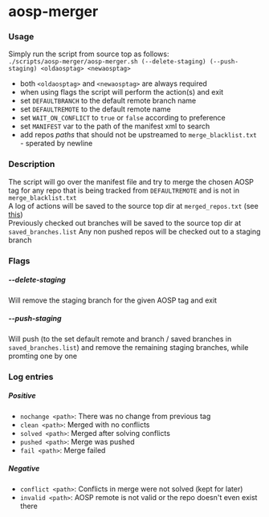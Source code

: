 # aosp-merger

### Usage
Simply run the script from source top as follows:  
`./scripts/aosp-merger/aosp-merger.sh (--delete-staging) (--push-staging) <oldaosptag> <newaosptag>`  

* both `<oldaosptag>` and `<newaosptag>` are always required
* when using flags the script will perform the action(s) and exit
* set `DEFAULTBRANCH` to the default remote branch name
* set `DEFAULTREMOTE` to the default remote name
* set `WAIT_ON_CONFLICT` to `true` or `false` according to preference
* set `MANIFEST` var to the path of the manifest xml to search
* add repos *paths* that should not be upstreamed to `merge_blacklist.txt` -
sperated by newline

### Description
The script will go over the manifest file and try to merge the chosen AOSP tag for
any repo that is being tracked from `DEFAULTREMOTE` and is not in `merge_blacklist.txt`  
A log of actions will be saved to the source top dir at `merged_repos.txt` (see [this](#log-entries))  
Previously checked out branches will be saved to the source top dir at `saved_branches.list`
Any non pushed repos will be checked out to a staging branch

### Flags
##### --delete-staging
Will remove the staging branch for the given AOSP tag and exit
##### --push-staging
Will push (to the set default remote and branch / saved branches in `saved_branches.list`) and remove the remaining staging branches, while promting one by one

### Log entries
##### Positive
* `nochange <path>`: There was no change from previous tag
* `clean <path>`: Merged with no conflicts
* `solved <path>`: Merged after solving conflicts
* `pushed <path>`: Merge was pushed
* `fail <path>`: Merge failed

##### Negative
* `conflict <path>`: Conflicts in merge were not solved (kept for later)
* `invalid <path>`: AOSP remote is not valid or the repo doesn't even exist there
